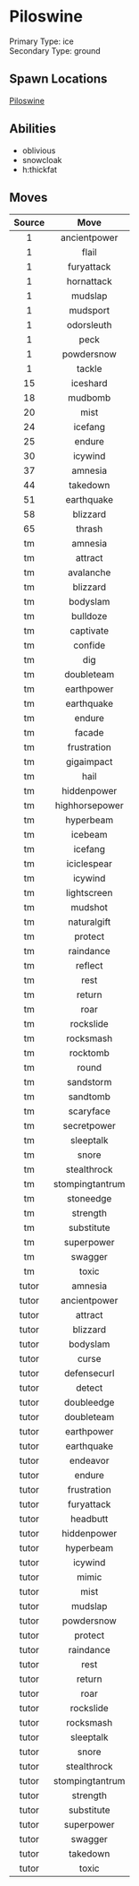 # Piloswine  
Primary Type: ice  
Secondary Type: ground  
  
## Spawn Locations  
[Piloswine](/data/spawn_presets/piloswine.md)  
  
## Abilities  
  * oblivious
  * snowcloak
  * h:thickfat
  
  
## Moves  
  
| Source | Move |  
|:---:|:---:|  
| 1 | ancientpower |  
| 1 | flail |  
| 1 | furyattack |  
| 1 | hornattack |  
| 1 | mudslap |  
| 1 | mudsport |  
| 1 | odorsleuth |  
| 1 | peck |  
| 1 | powdersnow |  
| 1 | tackle |  
| 15 | iceshard |  
| 18 | mudbomb |  
| 20 | mist |  
| 24 | icefang |  
| 25 | endure |  
| 30 | icywind |  
| 37 | amnesia |  
| 44 | takedown |  
| 51 | earthquake |  
| 58 | blizzard |  
| 65 | thrash |  
| tm | amnesia |  
| tm | attract |  
| tm | avalanche |  
| tm | blizzard |  
| tm | bodyslam |  
| tm | bulldoze |  
| tm | captivate |  
| tm | confide |  
| tm | dig |  
| tm | doubleteam |  
| tm | earthpower |  
| tm | earthquake |  
| tm | endure |  
| tm | facade |  
| tm | frustration |  
| tm | gigaimpact |  
| tm | hail |  
| tm | hiddenpower |  
| tm | highhorsepower |  
| tm | hyperbeam |  
| tm | icebeam |  
| tm | icefang |  
| tm | iciclespear |  
| tm | icywind |  
| tm | lightscreen |  
| tm | mudshot |  
| tm | naturalgift |  
| tm | protect |  
| tm | raindance |  
| tm | reflect |  
| tm | rest |  
| tm | return |  
| tm | roar |  
| tm | rockslide |  
| tm | rocksmash |  
| tm | rocktomb |  
| tm | round |  
| tm | sandstorm |  
| tm | sandtomb |  
| tm | scaryface |  
| tm | secretpower |  
| tm | sleeptalk |  
| tm | snore |  
| tm | stealthrock |  
| tm | stompingtantrum |  
| tm | stoneedge |  
| tm | strength |  
| tm | substitute |  
| tm | superpower |  
| tm | swagger |  
| tm | toxic |  
| tutor | amnesia |  
| tutor | ancientpower |  
| tutor | attract |  
| tutor | blizzard |  
| tutor | bodyslam |  
| tutor | curse |  
| tutor | defensecurl |  
| tutor | detect |  
| tutor | doubleedge |  
| tutor | doubleteam |  
| tutor | earthpower |  
| tutor | earthquake |  
| tutor | endeavor |  
| tutor | endure |  
| tutor | frustration |  
| tutor | furyattack |  
| tutor | headbutt |  
| tutor | hiddenpower |  
| tutor | hyperbeam |  
| tutor | icywind |  
| tutor | mimic |  
| tutor | mist |  
| tutor | mudslap |  
| tutor | powdersnow |  
| tutor | protect |  
| tutor | raindance |  
| tutor | rest |  
| tutor | return |  
| tutor | roar |  
| tutor | rockslide |  
| tutor | rocksmash |  
| tutor | sleeptalk |  
| tutor | snore |  
| tutor | stealthrock |  
| tutor | stompingtantrum |  
| tutor | strength |  
| tutor | substitute |  
| tutor | superpower |  
| tutor | swagger |  
| tutor | takedown |  
| tutor | toxic |  
  
